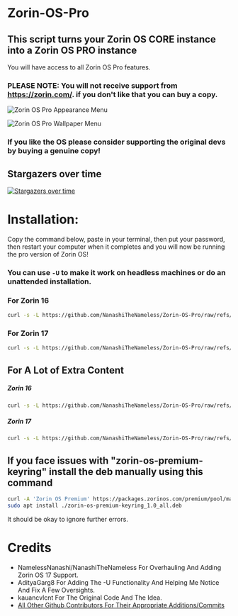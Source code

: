 # Zorin-OS-Pro

## This script turns your Zorin OS CORE instance into a Zorin OS PRO instance

You will have access to all Zorin OS Pro features.

### PLEASE NOTE: You will not receive support from https://zorin.com/. if you don't like that you can buy a copy.

![Zorin OS Pro Appearance Menu](https://github.com/user-attachments/assets/a4feef94-c3da-4ddc-a3b9-19cd07250790)

![Zorin OS Pro Wallpaper Menu](https://github.com/user-attachments/assets/eb4e6442-216b-483f-a01d-9866dc3100bc)

### If you like the OS please consider supporting the original devs by buying a genuine copy!

## Stargazers over time

[![Stargazers over time](https://starchart.cc/NanashiTheNameless/Zorin-OS-Pro.svg?variant=adaptive)](https://starchart.cc/NanashiTheNameless/Zorin-OS-Pro)

# Installation:
Copy the command below, paste in your terminal, then put your password, then restart your computer when it completes and you will now be running the pro version of Zorin OS!

### You can use `-U` to make it work on headless machines or do an unattended installation.

### For Zorin 16
```sh
curl -s -L https://github.com/NanashiTheNameless/Zorin-OS-Pro/raw/refs/heads/main/zorin.sh | bash -s -- -6
```

### For Zorin 17
```sh
curl -s -L https://github.com/NanashiTheNameless/Zorin-OS-Pro/raw/refs/heads/main/zorin.sh | bash -s -- -7
```

## For A Lot of Extra Content
##### Zorin 16
```sh
curl -s -L https://github.com/NanashiTheNameless/Zorin-OS-Pro/raw/refs/heads/main/zorin.sh | bash -s -- -6 -X
```
##### Zorin 17
```sh
curl -s -L https://github.com/NanashiTheNameless/Zorin-OS-Pro/raw/refs/heads/main/zorin.sh | bash -s -- -7 -X
```

## If you face issues with "zorin-os-premium-keyring" install the deb manually using this command
```sh
curl -A 'Zorin OS Premium' https://packages.zorinos.com/premium/pool/main/z/zorin-os-premium-keyring/zorin-os-premium-keyring_1.0_all.deb --output zorin-os-premium-keyring_1.0_all.deb
sudo apt install ./zorin-os-premium-keyring_1.0_all.deb
```
It should be okay to ignore further errors.

# Credits
- NamelessNanashi/NanashiTheNameless For Overhauling And Adding Zorin OS 17 Support.
- AdityaGarg8 For Adding The -U Functionality And Helping Me Notice And Fix A Few Oversights.
- kauancvlcnt For The Original Code And The Idea.
- [All Other Github Contributors For Their Appropriate Additions/Commits](https://github.com/NanashiTheNameless/Zorin-OS-Pro/graphs/contributors)
